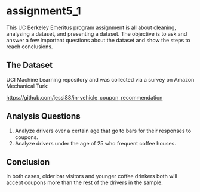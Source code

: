 # assignment5_1
This UC Berkeley Emeritus program assignment is all about cleaning, analysing a dataset, and presenting a dataset. 
The objective is to ask and answer a few important questions about the dataset and show the steps to reach conclusions.

## The Dataset
UCI Machine Learning repository and was collected via a survey on Amazon Mechanical Turk: 

https://github.com/jessi88/in-vehicle_coupon_recommendation

## Analysis Questions
1. Analyze drivers over a certain age that go to bars for their responses to coupons.
2. Analyze drivers under the age of 25 who frequent coffee houses.

## Conclusion
In both cases, older bar visitors and younger coffee drinkers both will accept coupons more than the rest of the drivers in the sample.
